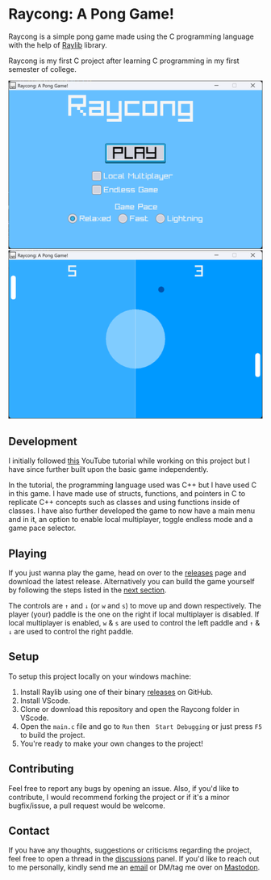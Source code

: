 # Raycong: A Pong Game!

Raycong is a simple pong game made using the C programming language with the help of [Raylib](https://www.raylib.com) library.

Raycong is my first C project after learning C programming in my first semester of college.

![Main Menu Screenshot](resources/Main%20Menu%20Screenshot.png)
![Gameplay Screenshot](resources/Gameplay%20Screenshot.png)

## Development
I initially followed [this](https://youtu.be/VLJlTaFvHo4) YouTube tutorial while working on this project but I have since further built upon the basic game independently.

In the tutorial, the programming language used was C++ but I have used C in this game. I have made use of structs, functions, and pointers in C to replicate C++ concepts such as classes and using functions inside of classes. I have also further developed the game to now have a main menu and in it, an option to enable local multiplayer, toggle endless mode and a game pace selector. 

## Playing
If you just wanna play the game, head on over to the [releases](https://github.com/arnavkumr/raycong/releases) page and download the latest release. Alternatively you can build the game yourself by following the steps listed in the [next section](#setup).

The controls are ```↑``` and ```↓``` (or ```w``` and ```s```) to move up and down respectively. The player (your) paddle is the one on the right if local multiplayer is disabled. If local multiplayer is enabled,  ```w``` & ```s``` are used to control the left paddle and ```↑``` & ```↓``` are used to control the right paddle.

## Setup
To setup this project locally on your windows machine:
1. Install Raylib using one of their binary [releases](https://github.com/raysan5/raylib/releases) on GitHub.
2. Install VScode. 
3. Clone or download this repository and open the Raycong folder in VScode. 
4. Open the ```main.c``` file and go to ```Run``` then ``` Start Debugging```  or just press ```F5``` to build the project. 
5. You're ready to make your own changes to the project!

## Contributing
Feel free to report any bugs by opening an issue. Also, if you'd like to contribute, I would recommend forking the project or if it's a minor bugfix/issue, a pull request would be welcome.

## Contact
If you have any thoughts, suggestions or criticisms regarding the project, feel free to open a thread in the [discussions](https://github.com/arnavkumr/raycong/discussions) panel. If you'd like to reach out to me personally, kindly send me an [email](mailto:contact@arnav.me) or DM/tag me over on [Mastodon](https://fosstodon.org/@arnav).